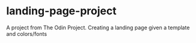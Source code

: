 # landing-page-project
 A project from The Odin Project. Creating a landing page given a template and colors/fonts
